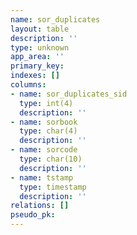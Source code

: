 ```yaml
---
name: sor_duplicates
layout: table
description: ''
type: unknown
app_area: ''
primary_key: 
indexes: []
columns:
- name: sor_duplicates_sid
  type: int(4)
  description: ''
- name: sorbook
  type: char(4)
  description: ''
- name: sorcode
  type: char(10)
  description: ''
- name: tstamp
  type: timestamp
  description: ''
relations: []
pseudo_pk: 
---
```


